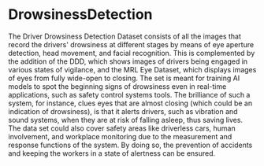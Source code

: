 # DrowsinessDetection
The Driver Drowsiness Detection Dataset consists of all the images that record the drivers' drowsiness at different stages by means of eye aperture detection, head movement, and facial recognition. This is complemented by the addition of the DDD, which shows images of drivers being engaged in various states of vigilance, and the MRL Eye Dataset, which displays images of eyes from fully wide-open to closing. The set is meant for training AI models to spot the beginning signs of drowsiness even in real-time applications, such as safety control systems tools. The brilliance of such a system, for instance, clues eyes that are almost closing (which could be an indication of drowsiness), is that it alerts drivers, such as vibration and sound systems, when they are at risk of falling asleep, thus saving lives. The data set could also cover safety areas like driverless cars, human involvement, and workplace monitoring due to the measurement and response functions of the system. By doing so, the prevention of accidents and keeping the workers in a state of alertness can be ensured.
